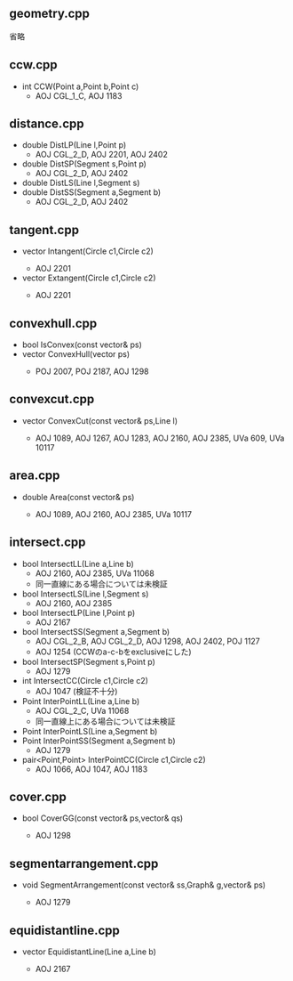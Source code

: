 ## geometry.cpp
  省略

## ccw.cpp
+ int CCW(Point a,Point b,Point c)
  - AOJ CGL_1_C, AOJ 1183

## distance.cpp
+ double DistLP(Line l,Point p)
  - AOJ CGL_2_D, AOJ 2201, AOJ 2402
+ double DistSP(Segment s,Point p)
  - AOJ CGL_2_D, AOJ 2402
+ double DistLS(Line l,Segment s)
+ double DistSS(Segment a,Segment b)
  - AOJ CGL_2_D, AOJ 2402

## tangent.cpp
+ vector<Line> Intangent(Circle c1,Circle c2)
  - AOJ 2201
+ vector<Line> Extangent(Circle c1,Circle c2)
  - AOJ 2201

## convexhull.cpp
+ bool IsConvex(const vector<Point>& ps)
+ vector<Point> ConvexHull(vector<Point> ps)
  - POJ 2007, POJ 2187, AOJ 1298

## convexcut.cpp
+ vector<Point> ConvexCut(const vector<Point>& ps,Line l)
  - AOJ 1089, AOJ 1267, AOJ 1283, AOJ 2160, AOJ 2385, UVa 609, UVa 10117

## area.cpp
+ double Area(const vector<Point>& ps)
  - AOJ 1089, AOJ 2160, AOJ 2385, UVa 10117

## intersect.cpp
+ bool IntersectLL(Line a,Line b)
  - AOJ 2160, AOJ 2385, UVa 11068
  - 同一直線にある場合については未検証
+ bool IntersectLS(Line l,Segment s)
  - AOJ 2160, AOJ 2385
+ bool IntersectLP(Line l,Point p)
  - AOJ 2167
+ bool IntersectSS(Segment a,Segment b)
  - AOJ CGL_2_B, AOJ CGL_2_D, AOJ 1298, AOJ 2402, POJ 1127
  - AOJ 1254 (CCWのa-c-bをexclusiveにした)
+ bool IntersectSP(Segment s,Point p)
  - AOJ 1279
+ int IntersectCC(Circle c1,Circle c2)
  - AOJ 1047 (検証不十分)
+ Point InterPointLL(Line a,Line b)
  - AOJ CGL_2_C, UVa 11068
  - 同一直線上にある場合については未検証
+ Point InterPointLS(Line a,Segment b)
+ Point InterPointSS(Segment a,Segment b)
  - AOJ 1279
+ pair<Point,Point> InterPointCC(Circle c1,Circle c2)
  - AOJ 1066, AOJ 1047, AOJ 1183

## cover.cpp
+ bool CoverGG(const vector<Point>& ps,vector<Point>& qs)
  - AOJ 1298

## segmentarrangement.cpp
+ void SegmentArrangement(const vector<Segment>& ss,Graph& g,vector<Point>& ps)
  - AOJ 1279

## equidistantline.cpp
+ vector<Line> EquidistantLine(Line a,Line b)
  - AOJ 2167
